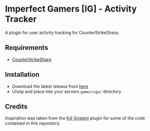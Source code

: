 # Imperfect Gamers [IG] - Activity Tracker

A plugin for user activity tracking for CounterStrikeSharp.

## Requirements
- [CounterStrikeSharp](https://github.com/roflmuffin/CounterStrikeSharp)

## Installation
- Download the latest release from [here](https://github.com/razpbrry/Imperfect-ActivityTracker/releases)
- Unzip and place into your servers `game/csgo/` directory

## Credits
Inspiration was taken from the [K4-System](https://github.com/K4ryuu/K4-System) plugin for some of the code contained in this repository.
